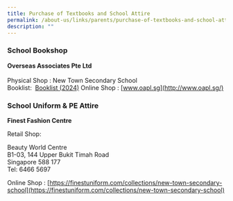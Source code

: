 ```yaml
---
title: Purchase of Textbooks and School Attire
permalink: /about-us/links/parents/purchase-of-textbooks-and-school-attire/
description: ""
---
```

### School Bookshop

**Overseas Associates Pte Ltd** <br>  
Physical Shop : New Town Secondary School  
Booklist:&nbsp;&nbsp;[Booklist (2024)](/files/booklist%20(2024).pdf) 
 Online Shop :&nbsp;[www.oapl.sg](http://www.oapl.sg/)

### School Uniform &amp; PE Attire

**Finest Fashion Centre**

Retail Shop:

Beauty World Centre<br>
B1-03, 144 Upper Bukit Timah Road<br>
Singapore 588 177<br>
Tel:  6466 5697


Online Shop :&nbsp;[https://finestuniform.com/collections/new-town-secondary-school](https://finestuniform.com/collections/new-town-secondary-school)